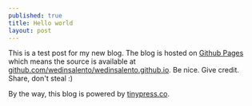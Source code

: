 ```yaml
---
published: true
title: Hello world
layout: post
---
```

This is a test post for my new blog. The blog is hosted on [Github Pages](http://pages.github.com/) which means the source is available at [github.com/wedinsalento/wedinsalento.github.io](http://github.com/wedinsalento/wedinsalento.github.io). Be nice. Give credit. Share, don't steal :)

By the way, this blog is powered by [tinypress.co](https://tinypress.co).